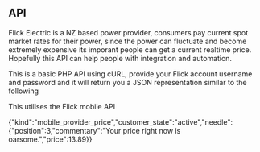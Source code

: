 ## API
Flick Electric is a NZ based power provider, consumers pay current spot market rates for their power, since the power can fluctuate and become extremely expensive its imporant people can get a current realtime price. Hopefully this API can help people with integration and automation.

This is a basic PHP API using cURL, provide your Flick account username and password and it will return you a JSON representation similar to the following

This utilises the Flick mobile API

{"kind":"mobile_provider_price","customer_state":"active","needle":{"position":3,"commentary":"Your price right now is oarsome.","price":13.89}}



